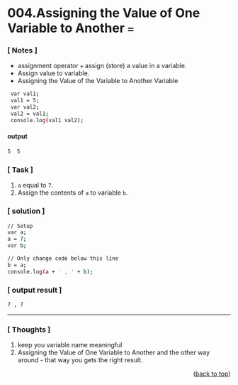 <a name="topage"></a>

# 004.Assigning the Value of One Variable to Another `=`

### [ Notes ]
  * assignment operator `=` assign (store) a value in a variable.
  * Assign value to variable.
  * Assigning the Value of the Variable to Another Variable


```sh
 var val1;
 val1 = 5;
 var val2;
 val2 = val1;
 console.log(val1 val2);

```
#### output
```sh
5  5
```

### [ Task ]
  1. `a` equal to  `7`.
  2. Assign the contents of `a` to variable `b`. 

### [ solution ]

```sh
// Setup
var a;
a = 7;
var b;

// Only change code below this line
b = a;
console.log(a + ' , ' + b);

```

### [ output result ]

```sh
7 , 7
```

-----

### [ Thoughts ]

  1. keep you variable name meaningful
  2. Assigning the Value of One Variable to Another and the other way around - that way you gets the right result.


<p align="right">(<a href="#topage">back to top</a>)</p>
<br/>
<br/>
